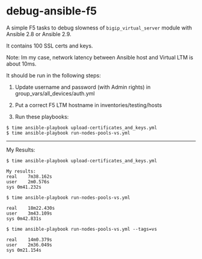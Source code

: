 # debug-ansible-f5
A simple F5 tasks to debug slowness of `bigip_virtual_server` module with Ansible 2.8 or Ansible 2.9.

It contains 100 SSL certs and keys.

Note: Im my case, network latency between Ansible host and Virtual LTM is about 10ms.



It should be run in the following steps:

1. Update username and password (with Admin rights) in group_vars/all_devices/auth.yml
2. Put a correct F5 LTM hostname in inventories/testing/hosts

3. Run these playbooks:
```
$ time ansible-playbook upload-certificates_and_keys.yml
$ time ansible-playbook run-nodes-pools-vs.yml
```


-----------
My Results:
```
$ time ansible-playbook upload-certificates_and_keys.yml

My results:
real	7m38.162s
user	2m0.576s
sys	0m41.232s

$ time ansible-playbook run-nodes-pools-vs.yml

real	18m22.430s
user	3m43.109s
sys	0m42.831s

$ time ansible-playbook run-nodes-pools-vs.yml --tags=vs

real	14m0.379s
user	2m36.049s
sys	0m21.154s
```
